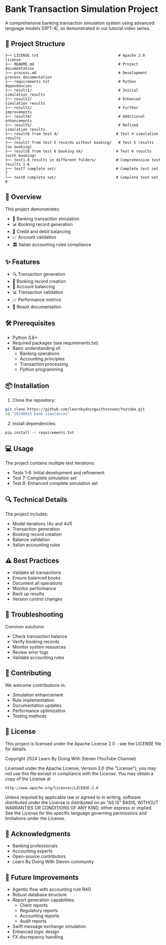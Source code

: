 # Bank Transaction Simulation Project

A comprehensive banking transaction simulation system using advanced language models (GPT-4), as demonstrated in our tutorial video series.

## 📁 Project Structure
```
├── LICENSE.txt                                    # Apache 2.0 license
├── README.md                                      # Project documentation
├── process.md                                     # Development process documentation
├── requirements.txt                               # Python dependencies
├── result1/                                       # Initial simulation results
├── result2/                                       # Enhanced simulation results
├── result3/                                       # Further improvements
├── result4/                                       # Additional enhancements
├── result5/                                       # Refined simulation results
├── result6 from test 4/                          # Test 4 simulation results
├── result7 from test 5 records without booking/   # Test 5 results (no booking)
├── result8 from test 6 booking ok/               # Test 6 results (with booking)
├── test1-6 results in different folders/         # Comprehensive test results 1-6
├── test7 complete set/                           # Complete test set 7
└── test8 complete set/                           # Complete test set 8
```

## 🌟 Overview
This project demonstrates:
- 🏦 Banking transaction simulation
- 📊 Booking record generation
- 🔄 Credit and debit balancing
- 📈 Account validation
- 🏛️ Italian accounting rules compliance

## ✨ Features
- 🔍 Transaction generation
- 📝 Booking record creation
- 🎯 Account balancing
- 📊 Transaction validation
- 📈 Performance metrics
- 📑 Result documentation

## 🛠️ Prerequisites
- Python 3.8+
- Required packages (see requirements.txt)
- Basic understanding of:
  - Banking operations
  - Accounting principles
  - Transaction processing
  - Python programming

## 📦 Installation
1. Clone the repository:
```bash
git clone https://github.com/learnbydoingwithsteven/Youtube.git
cd "20240915 bank simulation"
```

2. Install dependencies:
```bash
pip install -r requirements.txt
```

## 💻 Usage
The project contains multiple test iterations:
- Tests 1-6: Initial development and refinement
- Test 7: Complete simulation set
- Test 8: Enhanced complete simulation set

## 🔍 Technical Details
The project includes:
- Model iterations (4o and 4o1)
- Transaction generation
- Booking record creation
- Balance validation
- Italian accounting rules

## ⚠️ Best Practices
- Validate all transactions
- Ensure balanced books
- Document all operations
- Monitor performance
- Back up results
- Version control changes

## 🔧 Troubleshooting
Common solutions:
- Check transaction balance
- Verify booking records
- Monitor system resources
- Review error logs
- Validate accounting rules

## 🤝 Contributing
We welcome contributions in:
- Simulation enhancement
- Rule implementation
- Documentation updates
- Performance optimization
- Testing methods

## 📜 License
This project is licensed under the Apache License 2.0 - see the LICENSE file for details.

Copyright 2024 Learn By Doing With Steven (YouTube Channel)

Licensed under the Apache License, Version 2.0 (the "License");
you may not use this file except in compliance with the License.
You may obtain a copy of the License at

    http://www.apache.org/licenses/LICENSE-2.0

Unless required by applicable law or agreed to in writing, software
distributed under the License is distributed on an "AS IS" BASIS,
WITHOUT WARRANTIES OR CONDITIONS OF ANY KIND, either express or implied.
See the License for the specific language governing permissions and
limitations under the License.

## 🙏 Acknowledgments
- Banking professionals
- Accounting experts
- Open-source contributors
- Learn By Doing With Steven community

## 📌 Future Improvements
- Agentic flow with accounting rule RAG
- Robust database structure
- Report generation capabilities:
  - Client reports
  - Regulatory reports
  - Accounting reports
  - Audit reports
- Swift message exchange simulation
- Enhanced logic design
- FX discrepancy handling
